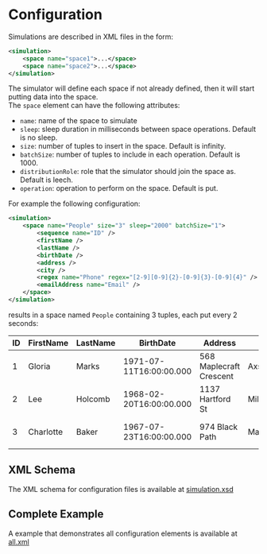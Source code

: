 # Configuration


Simulations are described in XML files in the form:

```xml
<simulation>
	<space name="space1">...</space>
	<space name="space2">...</space>
</simulation> 
```

The simulator will define each space if not already defined, then it will start putting data into the space.  
The `space` element can have the following attributes:
* `name`: name of the space to simulate
* `sleep`: sleep duration in milliseconds between space operations. Default is no sleep.
* `size`: number of tuples to insert in the space. Default is infinity.
* `batchSize`: number of tuples to include in each operation. Default is 1000.
* `distributionRole`: role that the simulator should join the space as. Default is leech.
* `operation`: operation to perform on the space. Default is put.

For example the following configuration: 
```xml
<simulation>
	<space name="People" size="3" sleep="2000" batchSize="1">
		<sequence name="ID" />
		<firstName />
		<lastName />
		<birthDate />
		<address />
		<city />
		<regex name="Phone" regex="[2-9][0-9]{2}-[0-9]{3}-[0-9]{4}" />
		<emailAddress name="Email" />
	</space>
</simulation>
``` 
results in a space named `People` containing 3 tuples, each put every 2 seconds:

| ID                    | FirstName                      | LastName                      | BirthDate                  | Address                      | City                      | Phone                      | Email                         |
|-----------------------|--------------------------------|-------------------------------|----------------------------|------------------------------|---------------------------|----------------------------|-------------------------------|
| 1                     | Gloria                         | Marks                         | 1971-07-11T16:00:00.000    | 568 Maplecraft Crescent      | Axson                     | 638-875-6170               | jriddle@everyma1l.net         |
| 2                     | Lee                            | Holcomb                       | 1968-02-20T16:00:00.000    | 1137 Hartford St             | Milledgeville             | 228-385-5324               | stownsend@yah00.net           |
| 3                     | Charlotte                      | Baker                         | 1967-07-23T16:00:00.000    | 974 Black Path               | Macon                     | 837-813-6375               | lostit@b1zmail.co.uk          |


## XML Schema

The XML schema for configuration files is available at [simulation.xsd](https://github.com/TIBCOSoftware/as-tools/blob/master/com.tibco.as.io.simulation/src/main/resources/simulation.xsd)

## Complete Example

A example that demonstrates all configuration elements is available at [all.xml](../test/resources/all.xml)

